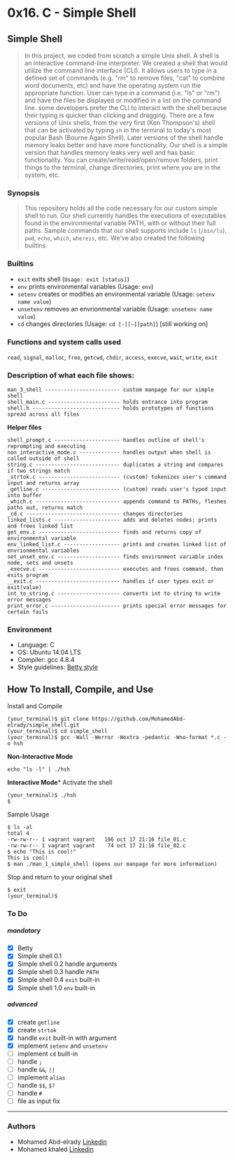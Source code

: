 # 0x16. C - Simple Shell

## Simple Shell
> In this project, we coded from scratch a simple Unix shell. A shell is an interactive
> command-line interpreter. We created a shell that would utilize the command line
> interface (CLI). It allows users to type in a defined set of
> commands (e.g. "rm" to remove files, "cat" to combine word documents, etc) and have the
> operating system run the appropriate function. User can type in a command (i.e. "ls" or "rm")
> and have the files be displayed or modified in a list on the command line.
> some developers prefer the CLI to interact with the shell because their typing is quicker than
> clicking and dragging. There are a few versions of Unix shells, from the very first (Ken Thompson's)
> shell that can be activated by typing ```sh``` in the terminal to today's most popular Bash
> (Bourne Again Shell). Later versions of the shell handle memory leaks better and
> have more functionality. Our shell is a simple version that handles memory leaks
> very well and has basic functionality. You can create/write/read/open/remove
> folders, print things to the terminal, change directories, print where you are
> in the system, etc.


### Synopsis
> This repository holds all the code necessary for our custom simple shell to run.
> Our shell currently handles the executions of executables found in the
> environmental variable PATH, with or without their full paths. Sample commands
> that our shell supports include ```ls``` (```/bin/ls```), ```pwd```, ```echo```,
> ```which```, ```whereis```, etc. We've also created the following builtins.

### Builtins
* ```exit``` exits shell (```Usage: exit [status]```)
* ```env``` prints environmental variables (Usage: ```env```)
* ```setenv``` creates or modifies an environmental variable (Usage: ```setenv name value```)
* ```unsetenv``` removes an envrionmental variable (Usage: ```unsetenv name value```)
* ```cd``` changes directories (Usage: ```cd [-][~][path]```) [still working on]

### Functions and system calls used
```read```, ```signal```, ```malloc```, ```free```, ```getcwd```, ```chdir```, ```access```, ```execve```, ```wait```, ```write```,  ```exit```

### Description of what each file shows:
```
man_3_shell ------------------------ custom manpage for our simple shell
shell_main.c ----------------------- holds entrance into program
shell.h ---------------------------- holds prototypes of functions spread across all files
```
**Helper files**
```
shell_prompt.c --------------------- handles outline of shell's reprompting and executing
non_interactive_mode.c ------------- handles output when shell is called outside of shell
string.c --------------------------- duplicates a string and compares if two strings match
_strtok.c -------------------------- (custom) tokenizes user's command input and returns array
_getline.c ------------------------- (custom) reads user's typed input into buffer
_which.c --------------------------- appends command to PATHs, fleshes paths out, returns match
_cd.c ------------------------------ changes directories
linked_lists.c --------------------- adds and deletes nodes; prints and frees linked list
get_env.c -------------------------- finds and returns copy of environmental variable
env_linked_list.c ------------------ prints and creates linked list of envrionmental variables
set_unset_env.c -------------------- finds environment variable index node, sets and unsets
_execve.c -------------------------- executes and frees command, then exits program
__exit.c --------------------------- handles if user types exit or exit(value)
int_to_string.c -------------------- converts int to string to write error messages
print_error.c ---------------------- prints special error messages for certain fails
```
### Environment
* Language: C
* OS: Ubuntu 14.04 LTS
* Compiler: gcc 4.8.4
* Style guidelines: [Betty style](https://github.com/holbertonschool/Betty/wiki)

## How To Install, Compile, and Use
Install and Compile
```
(your_terminal)$ git clone https://github.com/MohamedAbd-elrady/simple_shell.git
(your_terminal)$ cd simple_shell
(your_terminal)$ gcc -Wall -Werror -Wextra -pedantic -Wno-format *.c -o hsh
```
**Non-Interactive Mode**
```
echo "ls -l" | ./hsh
```
**Interactive Mode***
Activate the shell
```
(your_terminal)$ ./hsh
$
```
Sample Usage
```
$ ls -al
total 4
-rw-rw-r-- 1 vagrant vagrant   186 oct 17 21:16 file_01.c
-rw-rw-r-- 1 vagrant vagrant    74 oct 17 21:16 file_02.c
$ echo "This is cool!"
This is cool!
$ man ./man_1_simple_shell (opens our manpage for more information)
```
Stop and return to your original shell
```
$ exit
(your_terminal)$
```


### To Do

##### mandatory
- [x] Betty
- [x] Simple shell 0.1
- [x] Simple shell 0.2 handle arguments
- [x] Simple shell 0.3 handle `PATH`
- [x] Simple shell 0.4 `exit` built-in
- [x] Simple shell 1.0 `env` built-in

##### advanced
- [x] create `getline`
- [x] create `strtok`
- [x] handle `exit` built-in with argument
- [x] implement `setenv` and `unsetenv`
- [ ] implement `cd` built-in
- [ ] handle `;`
- [ ] handle `&&`, `||`
- [ ] implement `alias`
- [ ] handle `$$`, `$?`
- [ ] handle `#`
- [ ] file as input
fix

---
### Authors
- Mohamed Abd-elrady [Linkedin](https://www.linkedin.com/in/mohamed-abd-elrady-mosa/)
- Mohamed khaled [Linkedin](https://www.linkedin.com/in/mohamed-k-kamal/)
